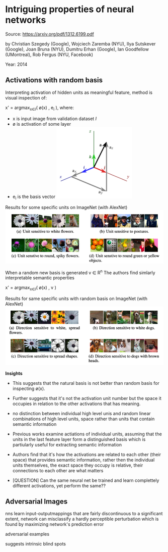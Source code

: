 # Intriguing properties of neural networks

Source: https://arxiv.org/pdf/1312.6199.pdf

by Christian Szegedy (Google), Wojciech Zaremba (NYU), Ilya Sutskever (Google), Joan Bruna (NYU), Dumitru Erhan (Google), Ian Goodfellow (UMontreal), Rob Fergus (NYU, Facebook)

Year: 2014

## Activations with random basis

Interpreting activation of hidden units as meaningful feature, method is visual inspection of:

x' = argmax<sub>x∈*I*</sub>( ø(x) , e<sub>i</sub> ), where:

-   x is input image from validation dataset _I_
-   ø is activation of some layer
-   e<sub>i</sub> is the basis vector
    <img src='assets/BasisVector.png' alt='Basis Vector' width='50%'>

Results for some specific units on ImageNet (with AlexNet)
![ImageNet Activations](assets/ImageNetActivations.png)

When a random new basis is generated v ∈ R<sup>n</sup>
The authors find simlarly interpretable semantic properties

x' = argmax<sub>x∈*I*</sub>( ø(x) , v )

Results for same specific units with random basis on ImageNet (with AlexNet)
![ImageNet Activations with Random basis](assets/ImageNetActivationsRandomBasis.png)

**Insights**

-   This suggests that the natural basis is not better than random basis for inspecting ø(x).
-   Further suggests that it's not the activation unit number but the space it occupies in relation to the other activations that has meaning.

-   no distinction between individual high level unis and random linear combinations of high level units, space rather than units that contain semantic information

-   Previous works examine actiations of individual units, assuming that the units in the last feature layer form a distinguished basis which is partiularly useful for extracting semantic information

-   Authors find that it's how the activations are related to each other (their space) that provides semantic information, rather then the individual units themselves, the exact space they occupy is relative, their connections to each other are what matters
-   [QUESTION] Can the same neural net be trained and learn complettely different activations, yet perform the same??

## Adversarial Images

nns learn input-outputmappings that are fairly discontinuous to a significant extent, network can misclassify a hardly perceptible perturbation which is found by maximizing network's prediction error

adversarial examples

suggests intrinsic blind spots
